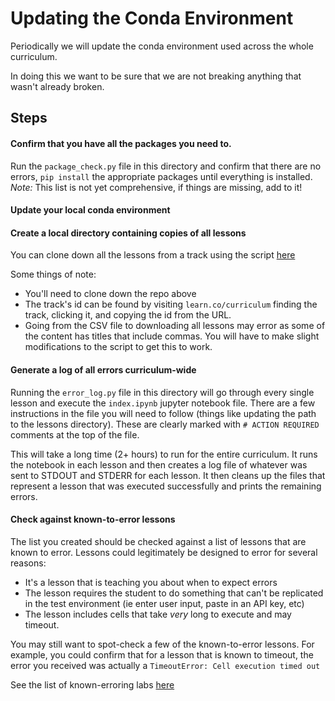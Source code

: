 # Updating the Conda Environment

Periodically we will update the conda environment used across the whole curriculum.

In doing this we want to be sure that we are not breaking anything that wasn't already broken.

## Steps

#### Confirm that you have all the packages you need to.
Run the `package_check.py` file in this directory and confirm that there are no errors, `pip install` the appropriate packages until everything is installed. _Note:_ This list is not yet comprehensive, if things are missing, add to it!

#### Update your local conda environment

#### Create a local directory containing copies of all lessons
You can clone down all the lessons from a track using the script [here](https://github.com/learn-co-curriculum/curriculum-team/tree/master/scripts)

Some things of note:
* You'll need to clone down the repo above
* The track's id can be found by visiting `learn.co/curriculum` finding the track, clicking it, and copying the id from the URL.
* Going from the CSV file to downloading all lessons may error as some of the content has titles that include commas. You will have to make slight modifications to the script to get this to work.

#### Generate a log of all errors curriculum-wide
Running the `error_log.py` file in this directory will go through every single lesson and execute the `index.ipynb` jupyter notebook file. There are a few instructions in the file you will need to follow (things like updating the path to the lessons directory). These are clearly marked with `# ACTION REQUIRED` comments at the top of the file.

This will take a long time (2+ hours) to run for the entire curriculum. It runs the notebook in each lesson and then creates a log file of whatever was sent to STDOUT and STDERR for each lesson. It then cleans up the files that represent a lesson that was executed successfully and prints the remaining errors.

#### Check against known-to-error lessons
The list you created should be checked against a list of lessons that are known to error. Lessons could legitimately be designed to error for several reasons:
* It's a lesson that is teaching you about when to expect errors
* The lesson requires the student to do something that can't be replicated in the test environment (ie enter user input, paste in an API key, etc)
* The lesson includes cells that take _very_ long to execute and may timeout.

You may still want to spot-check a few of the known-to-error lessons. For example, you could confirm that for a lesson that is known to timeout, the error you received was actually a `TimeoutError: Cell execution timed out`

See the list of known-erroring labs [here](known-to-error.md)
